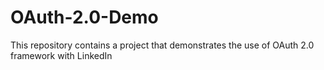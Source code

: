 # OAuth-2.0-Demo
This repository contains a project that demonstrates the use of OAuth 2.0 framework with LinkedIn 
